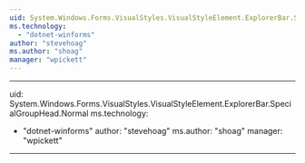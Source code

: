```yaml
---
uid: System.Windows.Forms.VisualStyles.VisualStyleElement.ExplorerBar.SpecialGroupHead
ms.technology: 
  - "dotnet-winforms"
author: "stevehoag"
ms.author: "shoag"
manager: "wpickett"
---
```


---
uid: System.Windows.Forms.VisualStyles.VisualStyleElement.ExplorerBar.SpecialGroupHead.Normal
ms.technology: 
  - "dotnet-winforms"
author: "stevehoag"
ms.author: "shoag"
manager: "wpickett"
---
